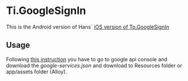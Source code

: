 Ti.GoogleSignIn
===============

This is the Android version of Hans` [iOS version of To.GoogleSignIn](https://github.com/hansemannn/ti.googlesignin)	


Usage
-----

Following [this instruction](https://developers.google.com/identity/sign-in/android/start) you have to go to google api console and download the *google-services.json* and download to Resources folder or app/assets folder (Alloy). 
